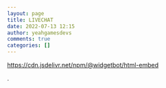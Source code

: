 ```yaml
---
layout: page
title: LIVECHAT
date: 2022-07-13 12:15
author: yeahgamesdevs
comments: true
categories: []
---
```

<!-- wp:html -->

<a href="https://cdn.jsdelivr.net/npm/@widgetbot/html-embed">https://cdn.jsdelivr.net/npm/@widgetbot/html-embed</a>
<!-- /wp:html -->

<!-- wp:paragraph -->
<p>.</p>
<!-- /wp:paragraph -->

